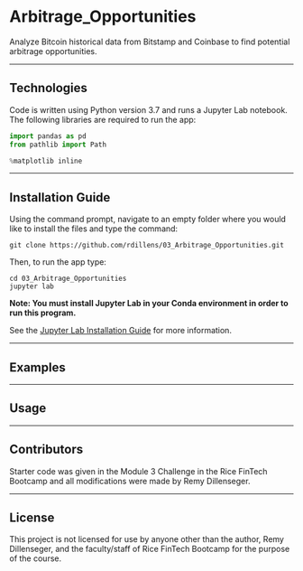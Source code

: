# Arbitrage_Opportunities
Analyze Bitcoin historical data from Bitstamp and Coinbase to find potential arbitrage opportunities.

---
## Technologies
Code is written using Python version 3.7 and runs a Jupyter Lab notebook. The following libraries are required to run the app:
 ```python
import pandas as pd
from pathlib import Path

%matplotlib inline
```

---
## Installation Guide
Using the command prompt, navigate to an empty folder where you would like to install the files and type the command:
```
git clone https://github.com/rdillens/03_Arbitrage_Opportunities.git
```
Then, to run the app type:
```
cd 03_Arbitrage_Opportunities
jupyter lab
```
**Note: You must install Jupyter Lab in your Conda environment in order to run this program.**

See the [Jupyter Lab Installation Guide](https://jupyterlab.readthedocs.io/en/stable/getting_started/installation.html) for more information.

---
## Examples

---
## Usage

---
## Contributors
Starter code was given in the Module 3 Challenge in the Rice FinTech Bootcamp and all modifications were made by Remy Dillenseger. 

---
## License
This project is not licensed for use by anyone other than the author, Remy Dillenseger, and the faculty/staff of Rice FinTech Bootcamp for the purpose of the course.